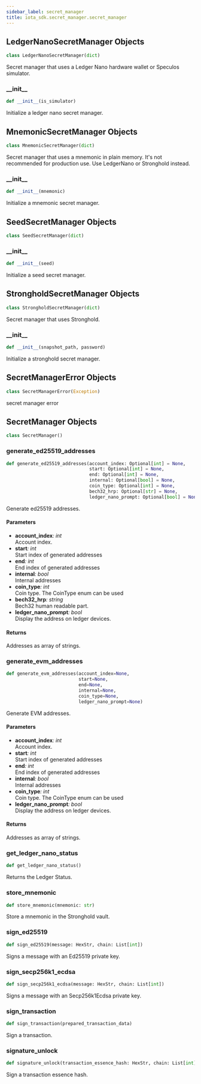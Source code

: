 ```yaml
---
sidebar_label: secret_manager
title: iota_sdk.secret_manager.secret_manager
---
```


## LedgerNanoSecretManager Objects

```python
class LedgerNanoSecretManager(dict)
```

Secret manager that uses a Ledger Nano hardware wallet or Speculos simulator.

### \_\_init\_\_

```python
def __init__(is_simulator)
```

Initialize a ledger nano secret manager.

## MnemonicSecretManager Objects

```python
class MnemonicSecretManager(dict)
```

Secret manager that uses a mnemonic in plain memory. It&#x27;s not recommended for production use. Use LedgerNano or Stronghold instead.

### \_\_init\_\_

```python
def __init__(mnemonic)
```

Initialize a mnemonic secret manager.

## SeedSecretManager Objects

```python
class SeedSecretManager(dict)
```

### \_\_init\_\_

```python
def __init__(seed)
```

Initialize a seed secret manager.

## StrongholdSecretManager Objects

```python
class StrongholdSecretManager(dict)
```

Secret manager that uses Stronghold.

### \_\_init\_\_

```python
def __init__(snapshot_path, password)
```

Initialize a stronghold secret manager.

## SecretManagerError Objects

```python
class SecretManagerError(Exception)
```

secret manager error

## SecretManager Objects

```python
class SecretManager()
```

### generate_ed25519_addresses

```python
def generate_ed25519_addresses(account_index: Optional[int] = None,
                               start: Optional[int] = None,
                               end: Optional[int] = None,
                               internal: Optional[bool] = None,
                               coin_type: Optional[int] = None,
                               bech32_hrp: Optional[str] = None,
                               ledger_nano_prompt: Optional[bool] = None)
```

Generate ed25519 addresses.

#### Parameters

- **account_index**_: int_  
   Account index.
- **start**_: int_  
   Start index of generated addresses
- **end**_: int_  
   End index of generated addresses
- **internal**_: bool_  
   Internal addresses
- **coin_type**_: int_  
   Coin type. The CoinType enum can be used
- **bech32_hrp**_: string_  
   Bech32 human readable part.
- **ledger_nano_prompt**_: bool_  
   Display the address on ledger devices.

#### Returns

Addresses as array of strings.

### generate_evm_addresses

```python
def generate_evm_addresses(account_index=None,
                           start=None,
                           end=None,
                           internal=None,
                           coin_type=None,
                           ledger_nano_prompt=None)
```

Generate EVM addresses.

#### Parameters

- **account_index**_: int_  
   Account index.
- **start**_: int_  
   Start index of generated addresses
- **end**_: int_  
   End index of generated addresses
- **internal**_: bool_  
   Internal addresses
- **coin_type**_: int_  
   Coin type. The CoinType enum can be used
- **ledger_nano_prompt**_: bool_  
   Display the address on ledger devices.

#### Returns

Addresses as array of strings.

### get_ledger_nano_status

```python
def get_ledger_nano_status()
```

Returns the Ledger Status.

### store_mnemonic

```python
def store_mnemonic(mnemonic: str)
```

Store a mnemonic in the Stronghold vault.

### sign_ed25519

```python
def sign_ed25519(message: HexStr, chain: List[int])
```

Signs a message with an Ed25519 private key.

### sign_secp256k1_ecdsa

```python
def sign_secp256k1_ecdsa(message: HexStr, chain: List[int])
```

Signs a message with an Secp256k1Ecdsa private key.

### sign_transaction

```python
def sign_transaction(prepared_transaction_data)
```

Sign a transaction.

### signature_unlock

```python
def signature_unlock(transaction_essence_hash: HexStr, chain: List[int])
```

Sign a transaction essence hash.
